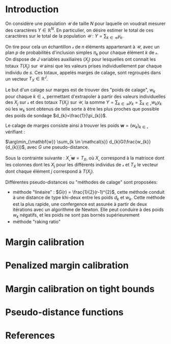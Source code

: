 
# Introduction

On considère une population $\mathcal{U}$ de taille $N$ pour laquelle on voudrait mesurer des caractères $Y \in \mathbb{R}^N$. En particulier, on désire estimer le total de ces caractères sur le total de la population $\mathcal{U}$ : $Y = \sum_{k \in \mathcal{U}} y_{k}$.

On tire pour cela un échantillon $\mathcal{s}$ de $n$ éléments appartenant à $\mathcal{U}$, avec un plan $p$ de probabilités d'inclusion simples $\pi_{k}$ pour chaque élément $k$ de $\mathcal{s}$. On dispose de $J$ variables auxiliaires $(X_{j})$ pour lesquelles ont connait les totaux $T(X_{j})$ sur $\mathcal{U}$ ainsi que les valeurs prises individuellement par chaque individu de $s$. Ces totaux, appelés marges de calage, sont regroupés dans un vecteur $T_{X} \in \mathbb{R}^{J}$. 

Le but d'un calage sur marges est de trouver des "poids de calage", $w_{k}$ pour chaque $k \in \mathcal{s}$, permettant d'extrapoler à partir des valeurs individuelles des $X_{j}$ sur $\mathcal{s}$ et des totaux $T(X_{j})$ sur $\mathcal{U}$, la somme $Y = \sum_{k \in \mathcal{U}} y_{k} = \sum_{k \in \mathcal{s}} w_{k} y_{k}$ où les $w_{k}$ sont obtenus de telle sorte à être les plus proches que possible des poids de sondage $d_{k}=\frac{1}{\pi_{k}}$.

Le calage de marges consiste ainsi à trouver les poids $\mathbf{w}=(w_{k})_{k \in \mathcal{s}}$ vérifiant :

$\arg\min_{\mathbf{w}} \sum_{k \in \mathcal{s}} d_{k}G(\frac{w_{k}}{d_{k}})$, avec $G$ une pseudo-distance.

Sous la contrainte suivante : $X_{\mathcal{s}}^{'}\mathbf{w}=T_{X}$, où $X_{\mathcal{s}}$ correspond à la matrioce dont les colonnes dont les $X_{j}$ pour les différents individus de $\mathcal{s}$ et $T_{X}$ le vecteur dont chaque élément $j$ correspond à $T(X_{j})$.

Différentes pseudo-distances ou "méthodes de calage" sont proposées:
- méthode "linéaire" : $G(r) = \frac{1}{2}(r-1)^{2}$, cette méthode conduit à une distance de type khi-deux entre les poids $d_{k}$ et $w_{k}$. Cette méthode est la plus rapide, une confergence est assurée à partir de deux itérations avec un algorithme de Newton. Elle peut conduire à des poids $w_{k}$ négatifs, et les poids ne sont pas bornés supérieurement
- méthode "raking ratio"

# Margin calibration

# Penalized margin calibration

# Margin calibration on tight bounds

# Pseudo-distance functions

# References
